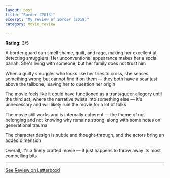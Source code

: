 ```yaml
---
layout: post
title: "Border (2018)"
excerpt: "My review of Border (2018)"
category: movie_review

---
```


**Rating:** 3/5

A border guard can smell shame, guilt, and rage, making her excellent at detecting smugglers. Her unconventional appearance makes her a social pariah. She's living with someone, but her family does not trust him

When a guilty smuggler who looks like her tries to cross, she senses something wrong but cannot find it on them — they both have a scar just above the tailbone, leaving her to question her origin

The movie feels like it could have functioned as a trans/queer allegory until the third act, where the narrative twists into something else — it's unnecessary and will likely ruin the movie for a lot of folks

The movie still works and is internally coherent — the theme of not belonging and not knowing why remains strong, along with some notes on generational trauma

The character design is subtle and thought-through, and the actors bring an added dimension

Overall, it's a finely crafted movie — it just happens to throw away its most compelling bits

<hr>

[See Review on Letterboxd](https://boxd.it/4LhQAz)
